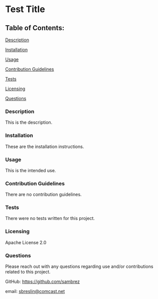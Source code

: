 # Test Title

  ## Table of Contents:
  [Description](#Description)

  [Installation](#Installation)

  [Usage](#Usage)

  [Contribution Guidelines](#Contributions)

  [Tests](#Tests)

  [Licensing](#Licensing)

  [Questions](#Questions)

  ### Description
  This is the description.

  ### Installation
  These are the installation instructions.

  ### Usage
  This is the intended use.

  ### Contribution Guidelines
  There are no contribution guidelines.

  ### Tests
  There were no tests written for this project.

  ### Licensing
  Apache License 2.0

  ### Questions
  Please reach out with any questions regarding use and/or contributions related to this project.

  GitHub: https://github.com/sambrez

  email: sbreslin@comcast.net
  